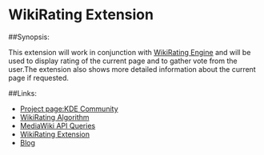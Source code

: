 # WikiRating Extension

##Synopsis:

This extension will work in conjunction with [WikiRating Engine](https://github.com/WikiToLearn/WikiRating) and will be used to display rating of the current page and to gather vote from the user.The extension also shows more detailed information about the current page if requested.

##Links:

 - [Project page:KDE Community](https://community.kde.org/GSoC/2016/StatusReports/AbhimanyuSinghShekhawat)
 - [WikiRating Algorithm](https://drive.google.com/file/d/0B-aEMI94tcY8c1g3SmQzcGtVcXM/view)
 - [MediaWiki API Queries](https://drive.google.com/file/d/0B-aEMI94tcY8T3BGV0pyamhOUGc/view)
 - [WikiRating Extension](https://github.com/WikiToLearn/WikiRatingExtension)
 - [Blog](https://keenlearner.wordpress.com/)
